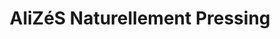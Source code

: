 ---
title: "AliZéS Naturellement Pressing"
url: /wasquehal/alizes-naturellement-pressing/
shop: Wäscherei
---